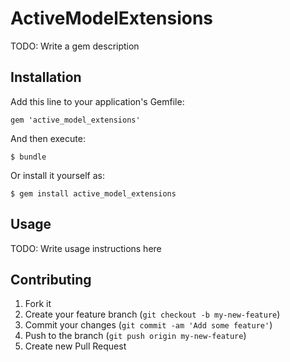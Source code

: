 # ActiveModelExtensions

TODO: Write a gem description

## Installation

Add this line to your application's Gemfile:

    gem 'active_model_extensions'

And then execute:

    $ bundle

Or install it yourself as:

    $ gem install active_model_extensions

## Usage

TODO: Write usage instructions here

## Contributing

1. Fork it
2. Create your feature branch (`git checkout -b my-new-feature`)
3. Commit your changes (`git commit -am 'Add some feature'`)
4. Push to the branch (`git push origin my-new-feature`)
5. Create new Pull Request
